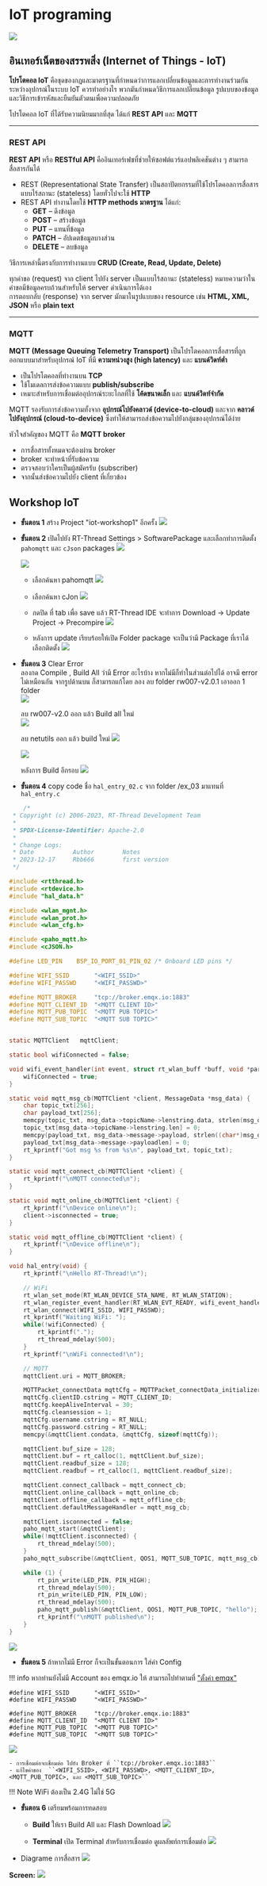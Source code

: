 # IoT programing

![](./images/5_diagrame1.png)

## อินเทอร์เน็ตของสรรพสิ่ง (Internet of Things - IoT)

**โปรโตคอล IoT** คือชุดของกฎและมาตรฐานที่กำหนดว่าการแลกเปลี่ยนข้อมูลและการทำงานร่วมกันระหว่างอุปกรณ์ในระบบ IoT ควรทำอย่างไร พวกมันกำหนดวิธีการแลกเปลี่ยนข้อมูล รูปแบบของข้อมูล และวิธีการเข้ารหัสและยืนยันตัวตนเพื่อความปลอดภัย  

โปรโตคอล IoT ที่ได้รับความนิยมมากที่สุด ได้แก่ **REST API** และ **MQTT**

---

### REST API
**REST API** หรือ **RESTful API** คืออินเทอร์เฟซที่ช่วยให้ซอฟต์แวร์แอปพลิเคชันต่าง ๆ สามารถสื่อสารกันได้  
- REST (Representational State Transfer) เป็นสถาปัตยกรรมที่ใช้โปรโตคอลการสื่อสารแบบไร้สถานะ (stateless) โดยทั่วไปจะใช้ **HTTP**  
- REST API ทำงานโดยใช้ **HTTP methods มาตรฐาน** ได้แก่:
  - **GET** – ดึงข้อมูล  
  - **POST** – สร้างข้อมูล  
  - **PUT** – แทนที่ข้อมูล  
  - **PATCH** – อัปเดตข้อมูลบางส่วน  
  - **DELETE** – ลบข้อมูล  

วิธีการเหล่านี้ตรงกับการทำงานแบบ **CRUD (Create, Read, Update, Delete)**  

ทุกคำขอ (request) จาก client ไปยัง server เป็นแบบไร้สถานะ (stateless) หมายความว่าในคำขอมีข้อมูลครบถ้วนสำหรับให้ server ดำเนินการได้เอง  
การตอบกลับ (response) จาก server มักมาในรูปแบบของ resource เช่น **HTML, XML, JSON** หรือ **plain text**

---

### MQTT
**MQTT (Message Queuing Telemetry Transport)** เป็นโปรโตคอลการสื่อสารที่ถูกออกแบบมาสำหรับอุปกรณ์ IoT ที่มี **ความหน่วงสูง (high latency)** และ **แบนด์วิดท์ต่ำ**  
- เป็นโปรโตคอลที่ทำงานบน **TCP**  
- ใช้โมเดลการส่งข้อความแบบ **publish/subscribe**  
- เหมาะสำหรับการเชื่อมต่ออุปกรณ์ระยะไกลที่ใช้ **โค้ดขนาดเล็ก** และ **แบนด์วิดท์จำกัด**  

MQTT รองรับการส่งข้อความทั้งจาก **อุปกรณ์ไปยังคลาวด์ (device-to-cloud)** และจาก **คลาวด์ไปยังอุปกรณ์ (cloud-to-device)** ซึ่งทำให้สามารถส่งข้อความไปยังกลุ่มของอุปกรณ์ได้ง่าย  

หัวใจสำคัญของ MQTT คือ **MQTT broker**  
- การสื่อสารทั้งหมดจะต้องผ่าน broker  
- broker จะทำหน้าที่รับข้อความ  
- ตรวจสอบว่าใครเป็นผู้สมัครรับ (subscriber)  
- จากนั้นส่งข้อความไปยัง client ที่เกี่ยวข้อง

## Workshop IoT
- **ขั้นตอน 1**  สร้าง Project "iot-workshop1" อีกครั้ง
  ![](./images/5_create_project.png)

- **ขั้นตอน 2**  เปิดไปยัง RT-Thread Settings  >  SoftwarePackage  และเลือกทำการติดตั้ง ``pahomqtt`` และ ``cJson`` packages
  ![](./images/5_add_software_package.png)

  ![](./images/5_package_center.png)

    - เลือกค้นหา pahomqtt
  ![](./images/5_add_pahomqtt.png)

    - เลือกค้นหา cJon
  ![](./images/5_add_cJson.png)

    - กดปิด ที่ tab เพื่อ save แล้ว RT-Thread IDE จะทำการ Download -> Update Project -> Precompire 
  ![](./images/5_save_package.png)

    - หลังการ update เรียบร้อยให้เปิด Folder package จะเป็นว่ามี Package ที่เราได้เลือกติดตั้ง
  ![](./images/5_update_project.png)

- **ขั้นตอน 3**  Clear Error   
    ลองกด Compile , Build All ว่ามี Error อะไรบ้าง หากไม่มีก็ทำในส่วนต่อไปได้ อาจมี error ไม่เหมือนกัน จากรูปด้านบน ก็สามารถแก้โดย ลอง ลบ folder rw007-v2.0.1  เอาออก 1 folder  
    ![](./images/5_err_project.png)

    ลบ rw007-v2.0 ออก  แล้ว  Build all ใหม่  
    ![](./images/5_remove_rw007.png)

    ลบ netutils ออก  แล้ว build ใหม่
    ![](./images/5_remove_netutils.png)

    ![](./images/5_remove_netutils2.png)

    หลังการ Build อีกรอบ
    ![](./images/5_build_success.png)

- **ขั้นตอน 4**  copy code ชื่อ ``hal_entry_02.c`` จาก folder /ex_03 มาแทนที่ ``hal_entry.c``
``` C title="hal_entry_02.c for Workshop3" linenums="1"
    /*
 * Copyright (c) 2006-2023, RT-Thread Development Team
 *
 * SPDX-License-Identifier: Apache-2.0
 *
 * Change Logs:
 * Date           Author        Notes
 * 2023-12-17     Rbb666        first version
 */

#include <rtthread.h>
#include <rtdevice.h>
#include "hal_data.h"

#include <wlan_mgnt.h>
#include <wlan_prot.h>
#include <wlan_cfg.h>

#include <paho_mqtt.h>
#include <cJSON.h>

#define LED_PIN    BSP_IO_PORT_01_PIN_02 /* Onboard LED pins */

#define WIFI_SSID       "<WIFI_SSID>"
#define WIFI_PASSWD     "<WIFI_PASSWD>"

#define MQTT_BROKER     "tcp://broker.emqx.io:1883"
#define MQTT_CLIENT_ID  "<MQTT CLIENT ID>"
#define MQTT_PUB_TOPIC  "<MQTT PUB TOPIC>"
#define MQTT_SUB_TOPIC  "<MQTT SUB TOPIC>"


static MQTTClient   mqttClient;

static bool wifiConnected = false;

void wifi_event_handler(int event, struct rt_wlan_buff *buff, void *parameter) {
    wifiConnected = true;
}

static void mqtt_msg_cb(MQTTClient *client, MessageData *msg_data) {
    char topic_txt[256];
    char payload_txt[256];
    memcpy(topic_txt, msg_data->topicName->lenstring.data, strlen(msg_data->topicName->lenstring.data));
    topic_txt[msg_data->topicName->lenstring.len] = 0;
    memcpy(payload_txt, msg_data->message->payload, strlen((char*)msg_data->message->payload));
    payload_txt[msg_data->message->payloadlen] = 0;
    rt_kprintf("Got msg %s from %s\n", payload_txt, topic_txt);
}

static void mqtt_connect_cb(MQTTClient *client) {
    rt_kprintf("\nMQTT connected\n");
}

static void mqtt_online_cb(MQTTClient *client) {
    rt_kprintf("\nDevice online\n");
    client->isconnected = true;
}

static void mqtt_offline_cb(MQTTClient *client) {
    rt_kprintf("\nDevice offline\n");
}

void hal_entry(void) {
    rt_kprintf("\nHello RT-Thread!\n");

    // WiFi
    rt_wlan_set_mode(RT_WLAN_DEVICE_STA_NAME, RT_WLAN_STATION);
    rt_wlan_register_event_handler(RT_WLAN_EVT_READY, wifi_event_handler, RT_NULL);
    rt_wlan_connect(WIFI_SSID, WIFI_PASSWD);
    rt_kprintf("Waiting WiFi: ");
    while(!wifiConnected) {
        rt_kprintf(".");
        rt_thread_mdelay(500);
    }
    rt_kprintf("\nWiFi connected!\n");

    // MQTT
    mqttClient.uri = MQTT_BROKER;

    MQTTPacket_connectData mqttCfg = MQTTPacket_connectData_initializer;
    mqttCfg.clientID.cstring = MQTT_CLIENT_ID;
    mqttCfg.keepAliveInterval = 30;
    mqttCfg.cleansession = 1;
    mqttCfg.username.cstring = RT_NULL;
    mqttCfg.password.cstring = RT_NULL;
    memcpy(&mqttClient.condata, &mqttCfg, sizeof(mqttCfg));

    mqttClient.buf_size = 128;
    mqttClient.buf = rt_calloc(1, mqttClient.buf_size);
    mqttClient.readbuf_size = 128;
    mqttClient.readbuf = rt_calloc(1, mqttClient.readbuf_size);

    mqttClient.connect_callback = mqtt_connect_cb;
    mqttClient.online_callback = mqtt_online_cb;
    mqttClient.offline_callback = mqtt_offline_cb;
    mqttClient.defaultMessageHandler = mqtt_msg_cb;

    mqttClient.isconnected = false;
    paho_mqtt_start(&mqttClient);
    while(!mqttClient.isconnected) {
        rt_thread_mdelay(500);
    }
    paho_mqtt_subscribe(&mqttClient, QOS1, MQTT_SUB_TOPIC, mqtt_msg_cb);

    while (1) {
        rt_pin_write(LED_PIN, PIN_HIGH);
        rt_thread_mdelay(500);
        rt_pin_write(LED_PIN, PIN_LOW);
        rt_thread_mdelay(500);
        paho_mqtt_publish(&mqttClient, QOS1, MQTT_PUB_TOPIC, "hello");
        rt_kprintf("\nMQTT published\n");
    }
}

```
  ![](./images/5_build_new_hal_entry.png)

- **ขั้นตอน 5**  ถ้าหากไม่มี Error ก็จะเป็นขั้นตอนการ ใส่ค่า Config
  
!!! info
    หากท่านยังไม่มี Account ของ emqx.io ให้ สามารถไปทำตามที่ ["ตั้งค่า emqx"](./mqwx.md)

```
#define WIFI_SSID       "<WIFI_SSID>"
#define WIFI_PASSWD     "<WIFI_PASSWD>"

#define MQTT_BROKER     "tcp://broker.emqx.io:1883"
#define MQTT_CLIENT_ID  "<MQTT CLIENT ID>"
#define MQTT_PUB_TOPIC  "<MQTT PUB TOPIC>"
#define MQTT_SUB_TOPIC  "<MQTT SUB TOPIC>"

```
![](./images/5_change_mqttconfig.png)

    - การเชื่อมต่อจะเชื่อมต่อ ไปยัง Broker ที่ ``tcp://broker.emqx.io:1883``
    - แก้ไขค่าของ  ``<WIFI_SSID>, <WIFI_PASSWD>, <MQTT_CLIENT_ID>, <MQTT_PUB_TOPIC>, และ <MQTT_SUB_TOPIC>``
     
!!! Note
    WiFi ต้องเป็น 2.4G ไม่ใช่ 5G

- **ขั้นตอน 6**  เตรียมพร้อมการทดสอบ  
    - **Build** ให้เรา Build All และ Flash Download 
![](./images/5_emqx25.png)

    - **Terminal** เปิด Terminal สำหรับการเชื่อมต่อ ดูผลลัพท์การเชื่อมต่อ
  ![](./images/5_emqx26.png)

- Diagrame การสื่อสาร
![](./images/5_emqx23.png)

**Screen:**
![](./images/publish_mqtt.gif)